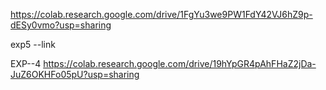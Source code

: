 https://colab.research.google.com/drive/1FgYu3we9PW1FdY42VJ6hZ9p-dESy0vmo?usp=sharing

exp5 --link

EXP--4 
https://colab.research.google.com/drive/19hYpGR4pAhFHaZ2jDa-JuZ6OKHFo05pU?usp=sharing
